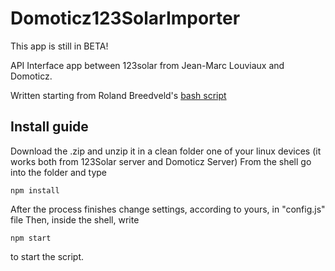 # Domoticz123SolarImporter

This app is still in BETA!

API Interface app between 123solar from Jean-Marc Louviaux and Domoticz.

Written starting from Roland Breedveld's [bash script](http://www.domoticz.com/forum/viewtopic.php?t=12016)

## Install guide
Download the .zip and unzip it in a clean folder one of your linux devices (it works both from 123Solar server and Domoticz Server)
From the shell go into the folder and type
```
npm install
```
After the process finishes change settings, according to yours, in "config.js" file
Then, inside the shell, write
```
npm start
```
to start the script.